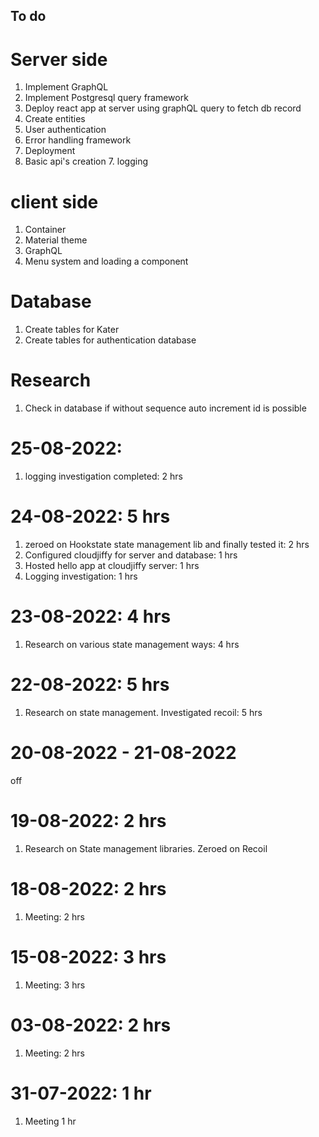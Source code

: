 ## To do
# Server side
1. Implement GraphQL
2. Implement Postgresql query framework
3. Deploy react app at server using graphQL query to fetch db record
4. Create entities
5. User authentication
6. Error handling framework
7. Deployment
8. Basic api's creation
																					7. logging

# client side
1. Container
2. Material theme
3. GraphQL
4. Menu system and loading a component

# Database
1. Create tables for Kater
2. Create tables for authentication database

# Research
1. Check in database if without sequence auto increment id is possible

# 25-08-2022:
1. logging investigation completed: 2 hrs

# 24-08-2022: 5 hrs
1. zeroed on Hookstate state management lib and finally tested it: 2 hrs
2. Configured cloudjiffy for server and database: 1 hrs
3. Hosted hello app at cloudjiffy server: 1 hrs
4. Logging investigation: 1 hrs

# 23-08-2022: 4 hrs
1. Research on various state management ways: 4 hrs

# 22-08-2022: 5 hrs
1. Research on state management. Investigated recoil: 5 hrs

# 20-08-2022 - 21-08-2022
off

# 19-08-2022: 2 hrs
1. Research on State management libraries. Zeroed on Recoil

# 18-08-2022: 2 hrs
1. Meeting: 2 hrs

# 15-08-2022: 3 hrs
1. Meeting: 3 hrs

# 03-08-2022: 2 hrs
1. Meeting: 2 hrs

# 31-07-2022: 1 hr
1. Meeting 1 hr